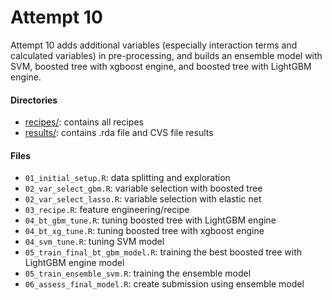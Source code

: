 # Attempt 10

Attempt 10 adds additional variables (especially interaction terms and calculated variables) in pre-processing, and builds an ensemble model with SVM, boosted tree with xgboost engine, and boosted tree with LightGBM engine.

#### Directories

-   [recipes/](./recipes/): contains all recipes
-   [results/](./results/): contains .rda file and CVS file results

#### Files

-   `01_initial_setup.R`: data splitting and exploration
-   `02_var_select_gbm.R`: variable selection with boosted tree
-   `02_var_select_lasso.R`: variable selection with elastic net
-   `03_recipe.R`: feature engineering/recipe
-   `04_bt_gbm_tune.R`: tuning boosted tree with LightGBM engine
-   `04_bt_xg_tune.R`: tuning boosted tree with xgboost engine
-   `04_svm_tune.R`: tuning SVM model
-   `05_train_final_bt_gbm_model.R`: training the best boosted tree with LightGBM engine model
-   `05_train_ensemble_svm.R`: training the ensemble model
-   `06_assess_final_model.R`: create submission using ensemble model
